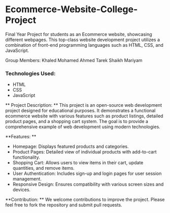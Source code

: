 # Ecommerce-Website-College-Project
Final Year Project for students as an Ecommerce website, showcasing different webpages. This top-class website development project utilizes a combination of front-end programming languages such as HTML, CSS, and JavaScript.

Group Members:
Khaled Mohamed
Ahmed Tarek
Shaikh Mariyam


### Technologies Used:
- HTML
- CSS
- JavaScript

** Project Description: **
This project is an open-source web development project designed for educational purposes. It demonstrates a functional ecommerce website with various features such as product listings, detailed product pages, and a shopping cart system. The goal is to provide a comprehensive example of web development using modern technologies.

**Features: **
- Homepage: Displays featured products and categories.
- Product Pages: Detailed view of individual products with add-to-cart functionality.
- Shopping Cart: Allows users to view items in their cart, update quantities, and remove items.
- User Authentication: Includes sign-up and login pages for user session management.
- Responsive Design: Ensures compatibility with various screen sizes and devices.

**Contribution: **
We welcome contributions to improve the project. Please feel free to fork the repository and submit pull requests.
